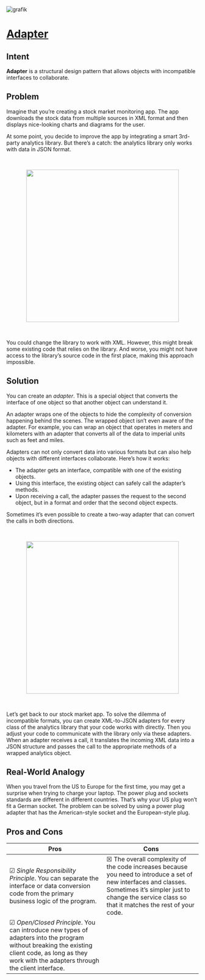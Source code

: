 ![grafik](https://github.com/user-attachments/assets/e661de63-1632-4909-88db-3bc90bf9aa5b)

# [Adapter](https://refactoring.guru/design-patterns/adapter)

## Intent

**Adapter** is a structural design pattern that allows objects with incompatible interfaces to collaborate.

## Problem

Imagine that you’re creating a stock market monitoring app. The app downloads the stock data from multiple sources in XML format and then displays nice-looking charts and diagrams for the user.

At some point, you decide to improve the app by integrating a smart 3rd-party analytics library. But there’s a catch: the analytics library only works with data in JSON format.

<br/>
<p align="center">
  <img src="https://github.com/user-attachments/assets/7b415e69-f709-4612-829c-f23b60501eb5" width="400" />
</p>
<br/>
 
You could change the library to work with XML. However, this might break some existing code that relies on the library. And worse, you might not have access to the library’s source code in the first place, making this approach impossible.

## Solution

You can create an *adapter*. This is a special object that converts the interface of one object so that another object can understand it.

An adapter wraps one of the objects to hide the complexity of conversion happening behind the scenes. The wrapped object isn’t even aware of the adapter. For example, you can wrap an object that operates in meters and kilometers with an adapter that converts all of the data to imperial units such as feet and miles.

Adapters can not only convert data into various formats but can also help objects with different interfaces collaborate. Here’s how it works:

- The adapter gets an interface, compatible with one of the existing objects.
- Using this interface, the existing object can safely call the adapter’s methods.
- Upon receiving a call, the adapter passes the request to the second object, but in a format and order that the second object expects.

Sometimes it’s even possible to create a two-way adapter that can convert the calls in both directions.

<br/>
<p align="center">
  <img src="https://github.com/user-attachments/assets/475520bb-5236-4c10-8b3f-da37f88e0fe1" width="400" />
</p>
<br/>

Let’s get back to our stock market app. To solve the dilemma of incompatible formats, you can create XML-to-JSON adapters for every class of the analytics library that your code works with directly. Then you adjust your code to communicate with the library only via these adapters. When an adapter receives a call, it translates the incoming XML data into a JSON structure and passes the call to the appropriate methods of a wrapped analytics object.

## Real-World Analogy

When you travel from the US to Europe for the first time, you may get a surprise when trying to charge your laptop. The power plug and sockets standards are different in different countries. That’s why your US plug won’t fit a German socket. The problem can be solved by using a power plug adapter that has the American-style socket and the European-style plug.

## Pros and Cons

| Pros | Cons |
| ----------- | ----------- |
|☑ *Single Responsibility Principle*. You can separate the interface or data conversion code from the primary business logic of the program.|☒ The overall complexity of the code increases because you need to introduce a set of new interfaces and classes. Sometimes it’s simpler just to change the service class so that it matches the rest of your code.|
|☑ *Open/Closed Principle*. You can introduce new types of adapters into the program without breaking the existing client code, as long as they work with the adapters through the client interface.||



